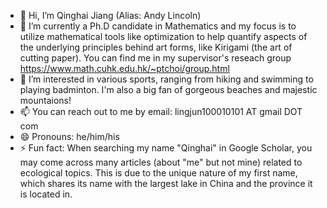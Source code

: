 - 👋 Hi, I’m Qinghai Jiang (Alias: Andy Lincoln)
- 🌱 I’m currently a Ph.D candidate in Mathematics and my focus is to utilize mathematical tools like optimization to help quantify aspects of the underlying principles behind art forms, like Kirigami (the art of cutting paper). You can find me in my supervisor's reseach group https://www.math.cuhk.edu.hk/~ptchoi/group.html
- 👀 I’m interested in various sports, ranging from hiking and swimming to playing badminton. I'm also a big fan of gorgeous beaches and majestic mountaions!
- 📫 You can reach out to me by email: lingjun100010101 AT gmail DOT com
- 😄 Pronouns: he/him/his
- ⚡ Fun fact: When searching my name "Qinghai" in Google Scholar, you may come across many articles (about "me" but not mine) related to ecological topics. This is due to the unique nature of my first name, which shares its name with the largest lake in China and the province it is located in.

<!---
Andy-Lincoln/Andy-Lincoln is a ✨ special ✨ repository because its `README.md` (this file) appears on your GitHub profile.
You can click the Preview link to take a look at your changes.
--->
